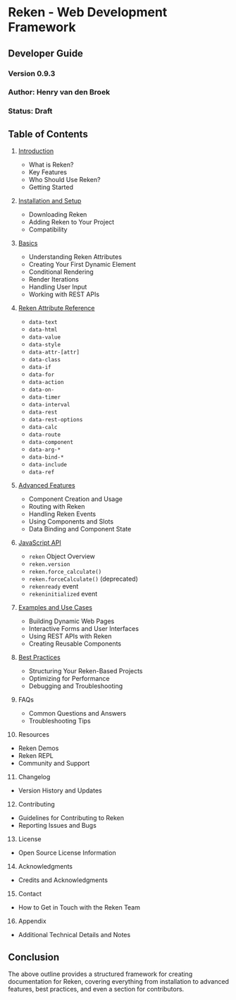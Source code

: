 # Reken - Web Development Framework
## Developer Guide
### Version 0.9.3
### Author: Henry van den Broek
### Status: Draft

## Table of Contents
1. [Introduction](chapter-1.html)
   - What is Reken?
   - Key Features
   - Who Should Use Reken?
   - Getting Started
   
2. [Installation and Setup](chapter-2.html)
   - Downloading Reken
   - Adding Reken to Your Project
   - Compatibility
   
3. [Basics](chapter-3.html)
   - Understanding Reken Attributes
   - Creating Your First Dynamic Element
   - Conditional Rendering
   - Render Iterations
   - Handling User Input
   - Working with REST APIs
   
4. [Reken Attribute Reference](chapter-4.html)
   - `data-text`
   - `data-html`
   - `data-value`
   - `data-style`
   - `data-attr-[attr]`
   - `data-class`
   - `data-if`
   - `data-for`
   - `data-action`
   - `data-on-`
   - `data-timer`
   - `data-interval`
   - `data-rest`
   - `data-rest-options`
   - `data-calc`
   - `data-route`
   - `data-component`
   - `data-arg-*`
   - `data-bind-*`
   - `data-include`
   - `data-ref`


5. [Advanced Features](chapter-5.html)
   - Component Creation and Usage
   - Routing with Reken
   - Handling Reken Events
   - Using Components and Slots
   - Data Binding and Component State
   
6. [JavaScript API](chapter-6.html)
   - `reken` Object Overview
   - `reken.version`
   - `reken.force_calculate()`
   - `reken.forceCalculate()` (deprecated)
   - `rekenready` event
   - `rekeninitialized` event

7. [Examples and Use Cases](chapter-7.html)
   - Building Dynamic Web Pages
   - Interactive Forms and User Interfaces
   - Using REST APIs with Reken
   - Creating Reusable Components

8. [Best Practices](chapter-8.html)
   - Structuring Your Reken-Based Projects
   - Optimizing for Performance
   - Debugging and Troubleshooting

9. FAQs
   - Common Questions and Answers
   - Troubleshooting Tips

10. Resources
   - Reken Demos
   - Reken REPL
   - Community and Support

11. Changelog
   - Version History and Updates

12. Contributing
   - Guidelines for Contributing to Reken
   - Reporting Issues and Bugs

13. License
   - Open Source License Information

14. Acknowledgments
   - Credits and Acknowledgments

15. Contact
   - How to Get in Touch with the Reken Team

16. Appendix
   - Additional Technical Details and Notes

## Conclusion
The above outline provides a structured framework for creating documentation for Reken, covering everything from installation to advanced features, best practices, and even a section for contributors. 